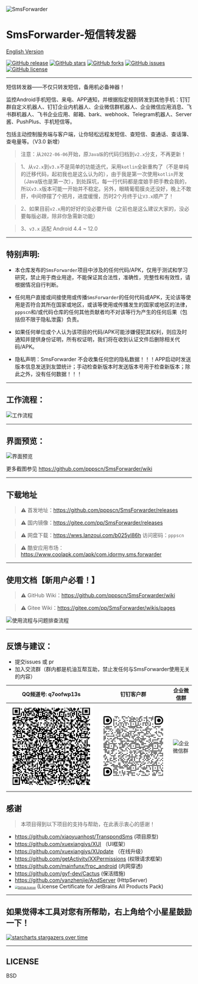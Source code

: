 ![SmsForwarder](pic/SmsForwarder.png)

# SmsForwarder-短信转发器

[English Version](README_en.md)

[![GitHub release](https://img.shields.io/github/release/pppscn/SmsForwarder.svg)](https://github.com/pppscn/SmsForwarder/releases) [![GitHub stars](https://img.shields.io/github/stars/pppscn/SmsForwarder)](https://github.com/pppscn/SmsForwarder/stargazers) [![GitHub forks](https://img.shields.io/github/forks/pppscn/SmsForwarder)](https://github.com/pppscn/SmsForwarder/network/members) [![GitHub issues](https://img.shields.io/github/issues/pppscn/SmsForwarder)](https://github.com/pppscn/SmsForwarder/issues) [![GitHub license](https://img.shields.io/github/license/pppscn/SmsForwarder)](https://github.com/pppscn/SmsForwarder/blob/main/LICENSE)

--------

短信转发器——不仅只转发短信，备用机必备神器！

监控Android手机短信、来电、APP通知，并根据指定规则转发到其他手机：钉钉群自定义机器人、钉钉企业内机器人、企业微信群机器人、企业微信应用消息、飞书群机器人、飞书企业应用、邮箱、bark、webhook、Telegram机器人、Server酱、PushPlus、手机短信等。

包括主动控制服务端与客户端，让你轻松远程发短信、查短信、查通话、查话簿、查电量等。（V3.0 新增）

> 注意：从`2022-06-06`开始，原`Java版`的代码归档到`v2.x`分支，不再更新！

> 1、从`v2.x`到`v3.x`不是简单的功能迭代，采用`kotlin`全新重构了（不是单纯的迁移代码，起初我也是这么认为的），由于我是第一次使用`kotlin`开发（Java版也是第一次），到处踩坑，每一行代码都是度娘手把手教会我的，所以`v3.x`版本可能一开始并不稳定。另外，眼睛葡萄膜炎还没好，晚上不敢肝，中间停摆了个把月，进度缓慢，历时2个月终于让`V3.x`顺产了！

> 2、如果目前`v2.x`用的好好的没必要升级（之前也是这么建议大家的，没必要每版必跟，除非你急需新功能）

> 3、`v3.x` 适配 Android 4.4 ~ 12.0

--------

## 特别声明:

* 本仓库发布的`SmsForwarder`项目中涉及的任何代码/APK，仅用于测试和学习研究，禁止用于商业用途，不能保证其合法性，准确性，完整性和有效性，请根据情况自行判断。

* 任何用户直接或间接使用或传播`SmsForwarder`的任何代码或APK，无论该等使用是否符合其所在国家或地区，或该等使用或传播发生的国家或地区的法律，`pppscn`和/或代码仓库的任何其他贡献者均不对该等行为产生的任何后果（包括但不限于隐私泄露）负责。

* 如果任何单位或个人认为该项目的代码/APK可能涉嫌侵犯其权利，则应及时通知并提供身份证明，所有权证明，我们将在收到认证文件后删除相关代码/APK。

* 隐私声明：SmsForwarder 不会收集任何您的隐私数据！！！APP启动时发送版本信息发送到友盟统计；手动检查新版本时发送版本号用于检查新版本；除此之外，没有任何数据！！！

--------

## 工作流程：

![工作流程](https://images.gitee.com/uploads/images/2022/0126/133916_ca965452_16273.png "working_principle.png")

--------

## 界面预览：

![界面预览](https://foruda.gitee.com/images/1676172337910608171/1b2e15db_16273.jpeg "界面预览.jpg")

更多截图参见 https://github.com/pppscn/SmsForwarder/wiki

--------

## 下载地址

> ⚠ 首发地址：https://github.com/pppscn/SmsForwarder/releases

> ⚠ 国内镜像：https://gitee.com/pp/SmsForwarder/releases

> ⚠ 网盘下载：https://wws.lanzoui.com/b025yl86h 访问密码：`pppscn`

> ⚠ 酷安应用市场：https://www.coolapk.com/apk/com.idormy.sms.forwarder

--------

## 使用文档【新用户必看！】

> ⚠ GitHub Wiki：https://github.com/pppscn/SmsForwarder/wiki

> ⚠ Gitee Wiki：https://gitee.com/pp/SmsForwarder/wikis/pages

![使用流程与问题排查流程](https://images.gitee.com/uploads/images/2022/0730/214314_b2389eae_16273.png "SmsForwarder 使用流程与问题排查流程.png")

--------

## 反馈与建议：

+ 提交issues 或 pr
+ 加入交流群（群内都是机油互帮互助，禁止发任何与SmsForwarder使用无关的内容）

| QQ频道号: q7oofwp13s | 钉钉客户群 | 企业微信群 |
|  ----  |  ----  | ----  |
| ![QQ频道号: q7oofwp13s](pic/qq_channel.png "QQ频道号: q7oofwp13s") | ![钉钉客户群](pic/dingtalk.png "钉钉客户群") | ![企业微信群](pic/qywechat.png "企业微信群") |

## 感谢

> 本项目得到以下项目的支持与帮助，在此表示衷心的感谢！

+ https://github.com/xiaoyuanhost/TranspondSms (项目原型)
+ https://github.com/xuexiangjys/XUI （UI框架）
+ https://github.com/xuexiangjys/XUpdate （在线升级）
+ https://github.com/getActivity/XXPermissions (权限请求框架)
+ https://github.com/mainfunx/frpc_android (内网穿透)
+ https://github.com/gyf-dev/Cactus (保活措施)
+ https://github.com/yanzhenjie/AndServer (HttpServer)
+ [<img src="https://resources.jetbrains.com/storage/products/company/brand/logos/jb_beam.svg?_ga=2.126618957.1361252949.1638261367-1417196221.1635638144&_gl=1*1pfl3dq*_ga*MTQxNzE5NjIyMS4xNjM1NjM4MTQ0*_ga_V0XZL7QHEB*MTYzODMzMjA4OC43LjAuMTYzODMzMjA5Ny4w" alt="GitHub license" style="zoom:50%;" />](https://jb.gg/OpenSourceSupport)  (License Certificate for JetBrains All Products Pack)

--------

## 如果觉得本工具对您有所帮助，右上角给个小星星鼓励一下！

[![starcharts stargazers over time](https://starchart.cc/pppscn/SmsForwarder.svg)](https://github.com/pppscn/SmsForwarder)

--------

## LICENSE

BSD
